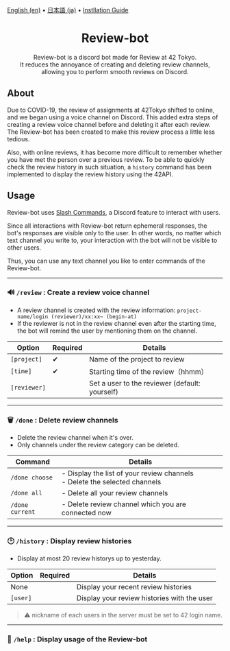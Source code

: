 [English (en)](README.md) • [日本語 (ja)](README_ja.md) • [Instllation Guide](INSTALL.md)

<h1 align="center"> Review-bot </h1>
<p align="center">
Review-bot is a discord bot made for Review at 42 Tokyo. <br>
It reduces the annoyance of creating and deleting review channels,<br>allowing you to perform smooth reviews on Discord. </p>

## About

Due to COVID-19, the review of assignments at 42Tokyo shifted to online, and we began using a voice channel on Discord.
This added extra steps of creating a review voice channel before and deleting it after each review. The Review-bot has been created to make this review process a little less tedious.

Also, with online reviews, it has become more difficult to remember whether you have met the person over a previous review.
To be able to quickly check the review history in such situation, a `history` command has been implemented to display the review history using the 42API.

## Usage

Review-bot uses [Slash Commands](https://support.discord.com/hc/en-us/articles/1500000368501-Slash-Commands-FAQ), a Discord feature to interact with users.

Since all interactions with Review-bot return ephemeral responses, the bot's responses are visible only to the user. In other words, no matter which text channel you write to, your interaction with the bot will not be visible to other users.

Thus, you can use any text channel you like to enter commands of the Review-bot.

<hr/>

### :loud_sound: `/review` : Create a review voice channel

-   A review channel is created with the review information: `project-name/login (reviewer)/xx:xx~ (begin-at)`
-   If the reviewer is not in the review channel even after the starting time, the bot will remind the user by mentioning them on the channel.

| Option       | Required | Details                                        |
| ------------ | -------- | ---------------------------------------------- |
| `[project]`  | ✔︎       | Name of the project to review                  |
| `[time]`     | ✔︎       | Starting time of the review（hhmm）            |
| `[reviewer]` |          | Set a user to the reviewer (default: yourself) |

<hr/>

### ️:wastebasket: `/done` : Delete review channels

-   Delete the review channel when it's over.
-   Only channels under the review category can be deleted.

| Command         | Details                                                                       |
| --------------- | ----------------------------------------------------------------------------- |
| `/done choose`  | - Display the list of your review channels<br> - Delete the selected channels |
| `/done all`     | - Delete all your review channels                                             |
| `/done current` | - Delete review channel which you are connected now                           |

<hr/>

### ️:clock2: `/history` : Display review histories

-   Display at most 20 review historys up to yesterday.

| Option   | Required | Details                                     |
| -------- | -------- | ------------------------------------------- |
| None     |          | Display your recent review histories        |
| `[user]` |          | Display your review histories with the user |

> :warning: nickname of each users in the server must be set to 42 login name.

<hr/>

### ️:mega: `/help` : Display usage of the Review-bot
